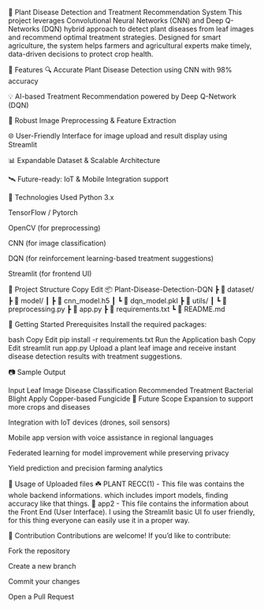 🌿 Plant Disease Detection and Treatment Recommendation System
This project leverages Convolutional Neural Networks (CNN) and Deep Q-Networks (DQN) hybrid approach to detect plant diseases from leaf images and recommend optimal treatment strategies. Designed for smart agriculture, the system helps farmers and agricultural experts make timely, data-driven decisions to protect crop health.

📌 Features
🔍 Accurate Plant Disease Detection using CNN with 98% accuracy

💡 AI-based Treatment Recommendation powered by Deep Q-Network (DQN)

🌱 Robust Image Preprocessing & Feature Extraction

🌐 User-Friendly Interface for image upload and result display using Streamlit

📊 Expandable Dataset & Scalable Architecture

🛰️ Future-ready: IoT & Mobile Integration support

🧠 Technologies Used
Python 3.x

TensorFlow / Pytorch

OpenCV (for preprocessing)

CNN (for image classification)

DQN (for reinforcement learning-based treatment suggestions)

Streamlit (for frontend UI)

📁 Project Structure
Copy
Edit
📦 Plant-Disease-Detection-DQN
 ┣ 📂 dataset/
 ┣ 📂 model/
 ┃ ┣ 📄 cnn_model.h5
 ┃ ┗ 📄 dqn_model.pkl
 ┣ 📂 utils/
 ┃ ┗ 📄 preprocessing.py
 ┣ 📄 app.py
 ┣ 📄 requirements.txt
 ┗ 📄 README.md
 
🚀 Getting Started
Prerequisites
Install the required packages:

bash
Copy
Edit
pip install -r requirements.txt
Run the Application
bash
Copy
Edit
streamlit run app.py
Upload a plant leaf image and receive instant disease detection results with treatment suggestions.

📷 Sample Output

Input Leaf Image	Disease Classification	Recommended Treatment
Bacterial Blight	Apply Copper-based Fungicide
📌 Future Scope
Expansion to support more crops and diseases

Integration with IoT devices (drones, soil sensors)

Mobile app version with voice assistance in regional languages

Federated learning for model improvement while preserving privacy

Yield prediction and precision farming analytics

📂 Usage of Uploaded files
      ☘️ PLANT RECC(1) - This file was contains the whole backend informations. which includes import models, finding accuracy like that things.
      🤖 app2 - This file contains the information about the Front End (User Interface). I using the Streamlit basic UI fo user friendly, for this thing everyone can easily use it in a proper way.

🤝 Contribution
Contributions are welcome! If you’d like to contribute:

Fork the repository

Create a new branch

Commit your changes

Open a Pull Request
